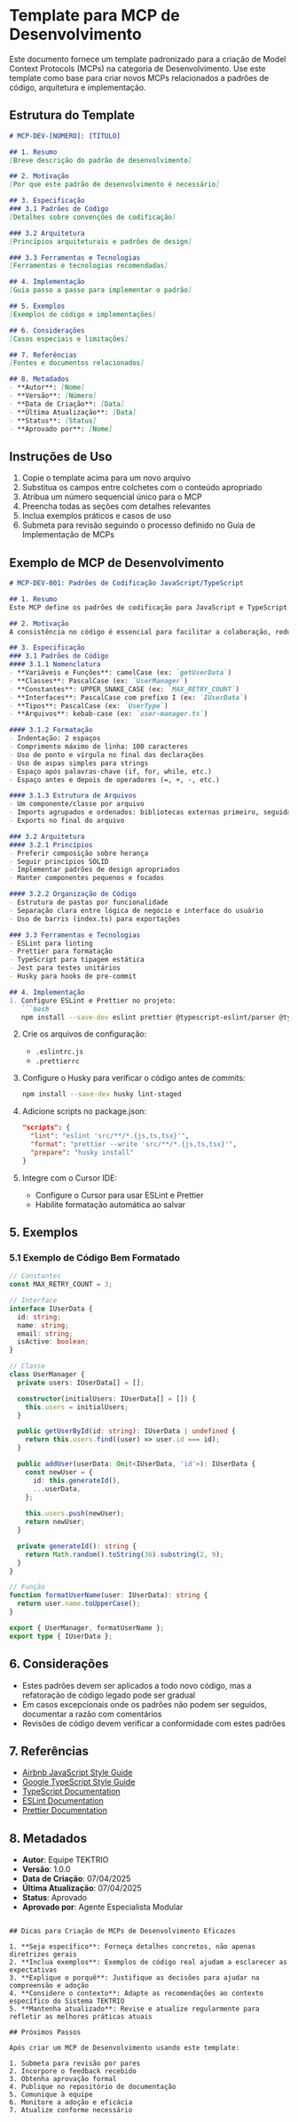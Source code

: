 # Template para MCP de Desenvolvimento

Este documento fornece um template padronizado para a criação de Model Context Protocols (MCPs) na categoria de Desenvolvimento. Use este template como base para criar novos MCPs relacionados a padrões de código, arquitetura e implementação.

## Estrutura do Template

```markdown
# MCP-DEV-[NÚMERO]: [TÍTULO]

## 1. Resumo
[Breve descrição do padrão de desenvolvimento]

## 2. Motivação
[Por que este padrão de desenvolvimento é necessário]

## 3. Especificação
### 3.1 Padrões de Código
[Detalhes sobre convenções de codificação]

### 3.2 Arquitetura
[Princípios arquiteturais e padrões de design]

### 3.3 Ferramentas e Tecnologias
[Ferramentas e tecnologias recomendadas]

## 4. Implementação
[Guia passo a passo para implementar o padrão]

## 5. Exemplos
[Exemplos de código e implementações]

## 6. Considerações
[Casos especiais e limitações]

## 7. Referências
[Fontes e documentos relacionados]

## 8. Metadados
- **Autor**: [Nome]
- **Versão**: [Número]
- **Data de Criação**: [Data]
- **Última Atualização**: [Data]
- **Status**: [Status]
- **Aprovado por**: [Nome]
```

## Instruções de Uso

1. Copie o template acima para um novo arquivo
2. Substitua os campos entre colchetes com o conteúdo apropriado
3. Atribua um número sequencial único para o MCP
4. Preencha todas as seções com detalhes relevantes
5. Inclua exemplos práticos e casos de uso
6. Submeta para revisão seguindo o processo definido no Guia de Implementação de MCPs

## Exemplo de MCP de Desenvolvimento

```markdown
# MCP-DEV-001: Padrões de Codificação JavaScript/TypeScript

## 1. Resumo
Este MCP define os padrões de codificação para JavaScript e TypeScript no Sistema TEKTRIO. Ele estabelece convenções de nomenclatura, formatação, estrutura de arquivos e práticas recomendadas para garantir código consistente, legível e manutenível em todo o sistema.

## 2. Motivação
A consistência no código é essencial para facilitar a colaboração, reduzir erros e simplificar a manutenção. Com múltiplos desenvolvedores e agentes trabalhando no Sistema TEKTRIO, é crucial ter padrões claros que todos possam seguir. Este MCP visa eliminar debates sobre estilo e permitir que a equipe se concentre na qualidade e funcionalidade do código.

## 3. Especificação
### 3.1 Padrões de Código
#### 3.1.1 Nomenclatura
- **Variáveis e Funções**: camelCase (ex: `getUserData`)
- **Classes**: PascalCase (ex: `UserManager`)
- **Constantes**: UPPER_SNAKE_CASE (ex: `MAX_RETRY_COUNT`)
- **Interfaces**: PascalCase com prefixo I (ex: `IUserData`)
- **Tipos**: PascalCase (ex: `UserType`)
- **Arquivos**: kebab-case (ex: `user-manager.ts`)

#### 3.1.2 Formatação
- Indentação: 2 espaços
- Comprimento máximo de linha: 100 caracteres
- Uso de ponto e vírgula no final das declarações
- Uso de aspas simples para strings
- Espaço após palavras-chave (if, for, while, etc.)
- Espaço antes e depois de operadores (=, +, -, etc.)

#### 3.1.3 Estrutura de Arquivos
- Um componente/classe por arquivo
- Imports agrupados e ordenados: bibliotecas externas primeiro, seguidas por imports internos
- Exports no final do arquivo

### 3.2 Arquitetura
#### 3.2.1 Princípios
- Preferir composição sobre herança
- Seguir princípios SOLID
- Implementar padrões de design apropriados
- Manter componentes pequenos e focados

#### 3.2.2 Organização de Código
- Estrutura de pastas por funcionalidade
- Separação clara entre lógica de negócio e interface do usuário
- Uso de barris (index.ts) para exportações

### 3.3 Ferramentas e Tecnologias
- ESLint para linting
- Prettier para formatação
- TypeScript para tipagem estática
- Jest para testes unitários
- Husky para hooks de pre-commit

## 4. Implementação
1. Configure ESLint e Prettier no projeto:
   ```bash
   npm install --save-dev eslint prettier @typescript-eslint/parser @typescript-eslint/eslint-plugin eslint-config-prettier eslint-plugin-prettier
   ```

2. Crie os arquivos de configuração:
   - `.eslintrc.js`
   - `.prettierrc`

3. Configure o Husky para verificar o código antes de commits:
   ```bash
   npm install --save-dev husky lint-staged
   ```

4. Adicione scripts no package.json:
   ```json
   "scripts": {
     "lint": "eslint 'src/**/*.{js,ts,tsx}'",
     "format": "prettier --write 'src/**/*.{js,ts,tsx}'",
     "prepare": "husky install"
   }
   ```

5. Integre com o Cursor IDE:
   - Configure o Cursor para usar ESLint e Prettier
   - Habilite formatação automática ao salvar

## 5. Exemplos
### 5.1 Exemplo de Código Bem Formatado
```typescript
// Constantes
const MAX_RETRY_COUNT = 3;

// Interface
interface IUserData {
  id: string;
  name: string;
  email: string;
  isActive: boolean;
}

// Classe
class UserManager {
  private users: IUserData[] = [];

  constructor(initialUsers: IUserData[] = []) {
    this.users = initialUsers;
  }

  public getUserById(id: string): IUserData | undefined {
    return this.users.find((user) => user.id === id);
  }

  public addUser(userData: Omit<IUserData, 'id'>): IUserData {
    const newUser = {
      id: this.generateId(),
      ...userData,
    };
    
    this.users.push(newUser);
    return newUser;
  }

  private generateId(): string {
    return Math.random().toString(36).substring(2, 9);
  }
}

// Função
function formatUserName(user: IUserData): string {
  return user.name.toUpperCase();
}

export { UserManager, formatUserName };
export type { IUserData };
```

## 6. Considerações
- Estes padrões devem ser aplicados a todo novo código, mas a refatoração de código legado pode ser gradual
- Em casos excepcionais onde os padrões não podem ser seguidos, documentar a razão com comentários
- Revisões de código devem verificar a conformidade com estes padrões

## 7. Referências
- [Airbnb JavaScript Style Guide](https://github.com/airbnb/javascript)
- [Google TypeScript Style Guide](https://google.github.io/styleguide/tsguide.html)
- [TypeScript Documentation](https://www.typescriptlang.org/docs/)
- [ESLint Documentation](https://eslint.org/docs/user-guide/)
- [Prettier Documentation](https://prettier.io/docs/en/)

## 8. Metadados
- **Autor**: Equipe TEKTRIO
- **Versão**: 1.0.0
- **Data de Criação**: 07/04/2025
- **Última Atualização**: 07/04/2025
- **Status**: Aprovado
- **Aprovado por**: Agente Especialista Modular
```

## Dicas para Criação de MCPs de Desenvolvimento Eficazes

1. **Seja específico**: Forneça detalhes concretos, não apenas diretrizes gerais
2. **Inclua exemplos**: Exemplos de código real ajudam a esclarecer as expectativas
3. **Explique o porquê**: Justifique as decisões para ajudar na compreensão e adoção
4. **Considere o contexto**: Adapte as recomendações ao contexto específico do Sistema TEKTRIO
5. **Mantenha atualizado**: Revise e atualize regularmente para refletir as melhores práticas atuais

## Próximos Passos

Após criar um MCP de Desenvolvimento usando este template:

1. Submeta para revisão por pares
2. Incorpore o feedback recebido
3. Obtenha aprovação formal
4. Publique no repositório de documentação
5. Comunique à equipe
6. Monitore a adoção e eficácia
7. Atualize conforme necessário